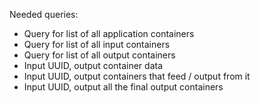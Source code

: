 Needed queries:

 - Query for list of all application containers
 - Query for list of all input containers
 - Query for list of all output containers 
 - Input UUID, output container data
 - Input UUID, output containers that feed / output from it
 - Input UUID, output all the final output containers

